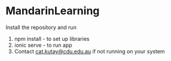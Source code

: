 # MandarinLearning

Install the repository and run
1. npm install - to set up libraries
2. ionic serve - to run app
3. Contact cat.kutay@cdu.edu.au if not running on your system
